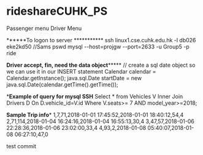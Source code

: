 # rideshareCUHK_PS

Passenger menu
Driver Menu


******To logon to server ***********
ssh linux1.cse.cuhk.edu.hk -l db026
eke2kd50            //Sams pswd
mysql --host=projgw --port=2633 -u Group5 -p
ride

********Driver accept, fin, need the data object*************
      // create a sql date object so we can use it in our INSERT statement
      Calendar calendar = Calendar.getInstance();
      java.sql.Date startDate = new java.sql.Date(calendar.getTime().getTime());

*******Example of query for mysql SSH******
 Select * from Vehicles V
 Inner Join Drivers D 
 On D.vehicle_id=V.id 
 Where V.seats>= 7 AND model_year>=2018;

********Sample Trip info*********
1,7,71,2018-01-01 17:45:52,2018-01-01 18:40:12,54,4
2,71,114,2018-01-04 16:24:16,2018-01-04 16:55:13,30,4
3,47,57,2018-01-06 22:28:36,2018-01-06 23:02:00,33,4
4,93,2,2018-01-08 05:40:07,2018-01-08 06:27:10,47,0

test commit
